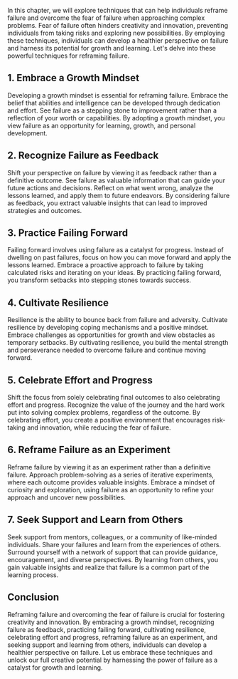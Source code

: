 
In this chapter, we will explore techniques that can help individuals reframe failure and overcome the fear of failure when approaching complex problems. Fear of failure often hinders creativity and innovation, preventing individuals from taking risks and exploring new possibilities. By employing these techniques, individuals can develop a healthier perspective on failure and harness its potential for growth and learning. Let's delve into these powerful techniques for reframing failure.

## 1\. Embrace a Growth Mindset

Developing a growth mindset is essential for reframing failure. Embrace the belief that abilities and intelligence can be developed through dedication and effort. See failure as a stepping stone to improvement rather than a reflection of your worth or capabilities. By adopting a growth mindset, you view failure as an opportunity for learning, growth, and personal development.

## 2\. Recognize Failure as Feedback

Shift your perspective on failure by viewing it as feedback rather than a definitive outcome. See failure as valuable information that can guide your future actions and decisions. Reflect on what went wrong, analyze the lessons learned, and apply them to future endeavors. By considering failure as feedback, you extract valuable insights that can lead to improved strategies and outcomes.

## 3\. Practice Failing Forward

Failing forward involves using failure as a catalyst for progress. Instead of dwelling on past failures, focus on how you can move forward and apply the lessons learned. Embrace a proactive approach to failure by taking calculated risks and iterating on your ideas. By practicing failing forward, you transform setbacks into stepping stones towards success.

## 4\. Cultivate Resilience

Resilience is the ability to bounce back from failure and adversity. Cultivate resilience by developing coping mechanisms and a positive mindset. Embrace challenges as opportunities for growth and view obstacles as temporary setbacks. By cultivating resilience, you build the mental strength and perseverance needed to overcome failure and continue moving forward.

## 5\. Celebrate Effort and Progress

Shift the focus from solely celebrating final outcomes to also celebrating effort and progress. Recognize the value of the journey and the hard work put into solving complex problems, regardless of the outcome. By celebrating effort, you create a positive environment that encourages risk-taking and innovation, while reducing the fear of failure.

## 6\. Reframe Failure as an Experiment

Reframe failure by viewing it as an experiment rather than a definitive failure. Approach problem-solving as a series of iterative experiments, where each outcome provides valuable insights. Embrace a mindset of curiosity and exploration, using failure as an opportunity to refine your approach and uncover new possibilities.

## 7\. Seek Support and Learn from Others

Seek support from mentors, colleagues, or a community of like-minded individuals. Share your failures and learn from the experiences of others. Surround yourself with a network of support that can provide guidance, encouragement, and diverse perspectives. By learning from others, you gain valuable insights and realize that failure is a common part of the learning process.

## Conclusion

Reframing failure and overcoming the fear of failure is crucial for fostering creativity and innovation. By embracing a growth mindset, recognizing failure as feedback, practicing failing forward, cultivating resilience, celebrating effort and progress, reframing failure as an experiment, and seeking support and learning from others, individuals can develop a healthier perspective on failure. Let us embrace these techniques and unlock our full creative potential by harnessing the power of failure as a catalyst for growth and learning.
